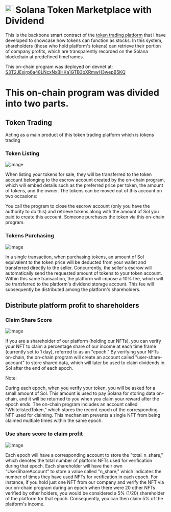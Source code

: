 # <img src="https://cryptologos.cc/logos/solana-sol-logo.png?v=025" with="25" height="25"> Solana Token Marketplace with Dividend

This is the backbone smart contract of the [token trading platform](https://s3t-trade.vercel.app/) that I have developed to showcase how tokens can function as stocks. In this system, shareholders (those who hold platform's tokens) can retrieve their portion of company profits, which are transparently recorded on the Solana blockchain at predefined timeframes.

This on-chain program was deployed on devnet at: [S3T2JExjrp6a48LNcxNxBHKa1GTB3bXRmwH3wepB5KQ](https://solscan.io/account/S3T2JExjrp6a48LNcxNxBHKa1GTB3bXRmwH3wepB5KQ?cluster=devnet)

# This on-chain program was divided into two parts.

## Token Trading
Acting as a main product of this token trading platform which is tokens trading

### Token Listing

![image](https://github.com/KKQanT/ft-trading/assets/71139706/1f035c2c-ee7a-445b-90f5-9701c9e87863)


When listing your tokens for sale, they will be transferred to the token account belonging to the escrow account created by the on-chain program, which will embed details such as the preferred price per token, the amount of tokens, and the owner. The tokens can be moved out of this account on two occasions:

You call the program to close the escrow account (only you have the authority to do this) and retrieve tokens along with the amount of Sol you paid to create this account.
Someone purchases the token via this on-chain program.

### Tokens Purchasing

![image](https://github.com/KKQanT/ft-trading/assets/71139706/0d2ce665-c1ba-4511-8d35-998e60d57a70)

In a single transaction, when purchasing tokens, an amount of Sol equivalent to the token price will be deducted from your wallet and transferred directly to the seller. Concurrently, the seller's escrow will automatically send the requested amount of tokens to your token account. Within this same transaction, the platform will impose a 10% fee, which will be transferred to the platform's dividend storage account. This fee will subsequently be distributed among the platform's shareholders.

## Distribute platform profit to shareholders

### Claim Share Score

![image](https://github.com/KKQanT/ft-trading/assets/71139706/5aa0945c-df73-408c-afe3-4d91c71eacd7)

If you are a shareholder of our platform (holding our NFTs), you can verify your NFT to claim a percentage share of our income at each time frame (currently set to 1 day), referred to as an "epoch." By verifying your NFTs on-chain, the on-chain program will create an account called "user-share-account" to store shared data, which will later be used to claim dividends in Sol after the end of each epoch.

Note:

During each epoch, when you verify your token, you will be asked for a small amount of Sol. This amount is used to pay Solana for storing data on-chain, and it will be returned to you when you claim your reward after the epoch ends.
The on-chain program includes an account called "WhitelistedToken," which stores the recent epoch of the corresponding NFT used for claiming. This mechanism prevents a single NFT from being claimed multiple times within the same epoch.

### Use share score to claim profit

![image](https://github.com/KKQanT/ft-trading/assets/71139706/8b070353-d414-4ea9-90f9-8c157e00f92d)

Each epoch will have a corresponding account to store the "total_n_share," which denotes the total number of platform NFTs used for verification during that epoch. Each shareholder will have their own "UserShareAccount" to store a value called "n_share," which indicates the number of times they have used NFTs for verification in each epoch. For instance, if you hold just one NFT from our company and verify the NFT via our on-chain program during an epoch when there were 20 other NFTs verified by other holders, you would be considered a 5% (1/20) shareholder of the platform for that epoch. Consequently, you can then claim 5% of the platform's income.



